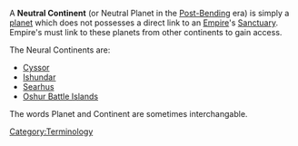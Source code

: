 A **Neutral Continent** (or Neutral Planet in the
[Post-Bending](/The_Bending "wikilink") era) is simply a
[planet](/planet "wikilink") which does not possesses a direct link to an
[Empire](/Empire "wikilink")'s [Sanctuary](/Sanctuary "wikilink").
Empire's must link to these planets from other continents to gain
access.

The Neural Continents are:

- [Cyssor](/Cyssor "wikilink")
- [Ishundar](/Ishundar "wikilink")
- [Searhus](/Searhus "wikilink")
- [Oshur Battle Islands](/Oshur "wikilink")

The words Planet and Continent are sometimes interchangable.

[Category:Terminology](/Category:Terminology "wikilink")
